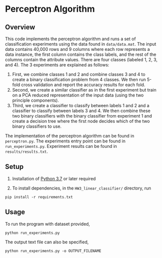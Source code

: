 # Perceptron Algorithm
## Overview
This code implements the perceptron algorithm and runs a set of classification experiments using the data found in `data/data.mat`. The input data contains 40,000 rows and 9 columns where each row represents a data instance, the first column contains the class labels, and the rest of the columns contain the attribute values. There are four classes (labeled 1, 2, 3, and 4). The 3 experiments are explained as follows:
1. First, we combine classes 1 and 2 and combine classes 3 and 4 to create a binary classification problem from 4 classes. We then run 5-fold cross validation and report the accuracy results for each fold.
2. Second, we create a similar classifier as in the first experiment but train on a PCA reduced representation of the input data (using the two principle components).
3. Third, we create a classifier to classify between labels 1 and 2 and a classifier to classify between labels 3 and 4. We then combine these two binary classifiers with the binary classifier from experiment 1 and create a decision tree where the first node decides which of the two binary classifiers to use.

The implementation of the perceptron algorithm can be found in `perceptron.py`. The experiments entry point can be found in `run_experiments.py`. Experiment results can be found in `results/results.txt`.

## Setup
1. Installation of [Python 3.7](https://www.python.org/downloads/) or later required

2. To install dependencies, in the `HW3_linear_classifier/` directory, run
```
pip install -r requirements.txt
```

## Usage
To run the program with dataset provided,
```
python run_experiments.py
```
The output text file can also be specified,
```
python run_experiments.py -o OUTPUT_FILENAME
```
